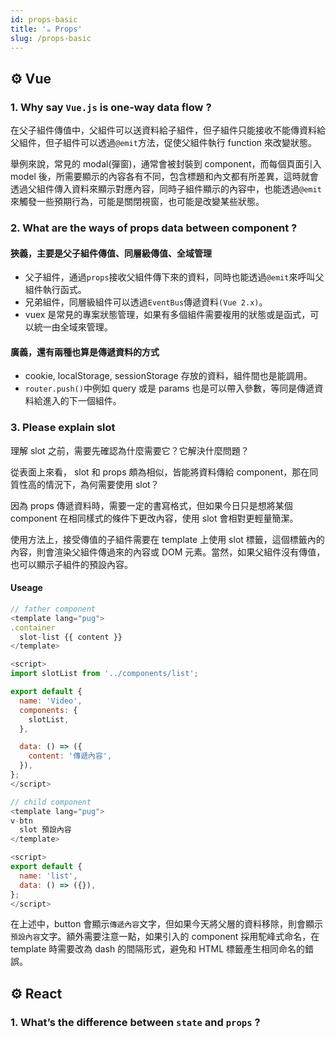 ```yaml
---
id: props-basic
title: '☕ Props'
slug: /props-basic
---
```


## ⚙️ Vue

### 1. Why say `Vue.js` is one-way data flow ?

在父子組件傳值中，父組件可以送資料給子組件，但子組件只能接收不能傳資料給父組件，但子組件可以透過`@emit`方法，促使父組件執行 function 來改變狀態。

舉例來說，常見的 modal(彈窗)，通常會被封裝到 component，而每個頁面引入 model 後，所需要顯示的內容各有不同，包含標題和內文都有所差異，這時就會透過父組件傳入資料來顯示對應內容，同時子組件顯示的內容中，也能透過`@emit`來觸發一些預期行為，可能是關閉視窗，也可能是改變某些狀態。

### 2. What are the ways of props data between component ?

#### 狹義，主要是父子組件傳值、同層級傳值、全域管理

- 父子組件，通過`props`接收父組件傳下來的資料，同時也能透過`@emit`來呼叫父組件執行函式。
- 兄弟組件，同層級組件可以透過`EventBus`傳遞資料`(Vue 2.x)`。
- vuex 是常見的專案狀態管理，如果有多個組件需要複用的狀態或是函式，可以統一由全域來管理。

#### 廣義，還有兩種也算是傳遞資料的方式

- cookie, localStorage, sessionStorage 存放的資料，組件間也是能調用。
- `router.push()`中例如 query 或是 params 也是可以帶入參數，等同是傳遞資料給進入的下一個組件。

### 3. Please explain slot

理解 slot 之前，需要先確認為什麼需要它？它解決什麼問題？

從表面上來看， slot 和 props 頗為相似，皆能將資料傳給 component，那在同質性高的情況下，為何需要使用 slot？

因為 props 傳遞資料時，需要一定的書寫格式，但如果今日只是想將某個 component 在相同樣式的條件下更改內容，使用 slot 會相對更輕量簡潔。

使用方法上，接受傳值的子組件需要在 template 上使用 slot 標籤，這個標籤內的內容，則會渲染父組件傳過來的內容或 DOM 元素。當然，如果父組件沒有傳值，也可以顯示子組件的預設內容。

#### Useage

```js
// father component
<template lang="pug">
.container
  slot-list {{ content }}
</template>

<script>
import slotList from '../components/list';

export default {
  name: 'Video',
  components: {
    slotList,
  },

  data: () => ({
    content: '傳遞內容',
  }),
};
</script>

// child component
<template lang="pug">
v-btn
  slot 預設內容
</template>

<script>
export default {
  name: 'list',
  data: () => ({}),
};
</script>
```

在上述中，button 會顯示`傳遞內容`文字，但如果今天將父層的資料移除，則會顯示`預設內容`文字。額外需要注意一點，如果引入的 component 採用駝峰式命名，在 template 時需要改為 dash 的間隔形式，避免和 HTML 標籤產生相同命名的錯誤。

## ⚙️ React

### 1. What’s the difference between `state` and `props` ?
